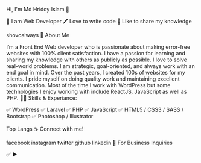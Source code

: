 <img scr="https://arkasoft-buckets.s3.us-east-2.amazonaws.com/uploads/2021/01/header_banner-6.jpg">

Hi, I'm Md Hridoy Islam 👋

👑 I am Web Developer
🖊️ Love to write code
🎤 Like to share my knowledge

shovoalways
🚀 About Me

I’m a Front End Web developer who is passionate about making error-free websites with 100% client satisfaction. I have a passion for learning and sharing my knowledge with others as publicly as possible. I love to solve real-world problems. I am strategic, goal-oriented, and always work with an end goal in mind. Over the past years, I created 100s of websites for my clients. I pride myself on doing quality work and maintaining excellent communication. Most of the time I work with WordPress but some technologies I enjoy working with include ReactJS, JavaScript as well as PHP.
👨‍💻 Skills & Experiance:

✅ WordPress
✅ Laravel
✅ PHP
✅ JavaScript
✅ HTML5 / CSS3 / SASS / Bootstrap
✅ Photoshop / Illustrator

Top Langs
☕ Connect with me!

facebook instagram twitter github linkedin
📧 For Business Inquiries

✅ ► 
